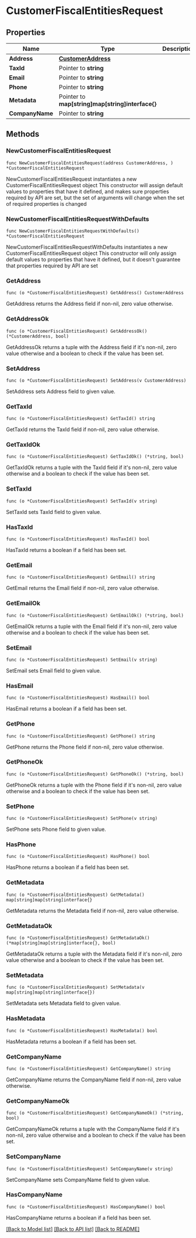 # CustomerFiscalEntitiesRequest

## Properties

Name | Type | Description | Notes
------------ | ------------- | ------------- | -------------
**Address** | [**CustomerAddress**](CustomerAddress.md) |  | 
**TaxId** | Pointer to **string** |  | [optional] 
**Email** | Pointer to **string** |  | [optional] 
**Phone** | Pointer to **string** |  | [optional] 
**Metadata** | Pointer to **map[string]map[string]interface{}** |  | [optional] 
**CompanyName** | Pointer to **string** |  | [optional] 

## Methods

### NewCustomerFiscalEntitiesRequest

`func NewCustomerFiscalEntitiesRequest(address CustomerAddress, ) *CustomerFiscalEntitiesRequest`

NewCustomerFiscalEntitiesRequest instantiates a new CustomerFiscalEntitiesRequest object
This constructor will assign default values to properties that have it defined,
and makes sure properties required by API are set, but the set of arguments
will change when the set of required properties is changed

### NewCustomerFiscalEntitiesRequestWithDefaults

`func NewCustomerFiscalEntitiesRequestWithDefaults() *CustomerFiscalEntitiesRequest`

NewCustomerFiscalEntitiesRequestWithDefaults instantiates a new CustomerFiscalEntitiesRequest object
This constructor will only assign default values to properties that have it defined,
but it doesn't guarantee that properties required by API are set

### GetAddress

`func (o *CustomerFiscalEntitiesRequest) GetAddress() CustomerAddress`

GetAddress returns the Address field if non-nil, zero value otherwise.

### GetAddressOk

`func (o *CustomerFiscalEntitiesRequest) GetAddressOk() (*CustomerAddress, bool)`

GetAddressOk returns a tuple with the Address field if it's non-nil, zero value otherwise
and a boolean to check if the value has been set.

### SetAddress

`func (o *CustomerFiscalEntitiesRequest) SetAddress(v CustomerAddress)`

SetAddress sets Address field to given value.


### GetTaxId

`func (o *CustomerFiscalEntitiesRequest) GetTaxId() string`

GetTaxId returns the TaxId field if non-nil, zero value otherwise.

### GetTaxIdOk

`func (o *CustomerFiscalEntitiesRequest) GetTaxIdOk() (*string, bool)`

GetTaxIdOk returns a tuple with the TaxId field if it's non-nil, zero value otherwise
and a boolean to check if the value has been set.

### SetTaxId

`func (o *CustomerFiscalEntitiesRequest) SetTaxId(v string)`

SetTaxId sets TaxId field to given value.

### HasTaxId

`func (o *CustomerFiscalEntitiesRequest) HasTaxId() bool`

HasTaxId returns a boolean if a field has been set.

### GetEmail

`func (o *CustomerFiscalEntitiesRequest) GetEmail() string`

GetEmail returns the Email field if non-nil, zero value otherwise.

### GetEmailOk

`func (o *CustomerFiscalEntitiesRequest) GetEmailOk() (*string, bool)`

GetEmailOk returns a tuple with the Email field if it's non-nil, zero value otherwise
and a boolean to check if the value has been set.

### SetEmail

`func (o *CustomerFiscalEntitiesRequest) SetEmail(v string)`

SetEmail sets Email field to given value.

### HasEmail

`func (o *CustomerFiscalEntitiesRequest) HasEmail() bool`

HasEmail returns a boolean if a field has been set.

### GetPhone

`func (o *CustomerFiscalEntitiesRequest) GetPhone() string`

GetPhone returns the Phone field if non-nil, zero value otherwise.

### GetPhoneOk

`func (o *CustomerFiscalEntitiesRequest) GetPhoneOk() (*string, bool)`

GetPhoneOk returns a tuple with the Phone field if it's non-nil, zero value otherwise
and a boolean to check if the value has been set.

### SetPhone

`func (o *CustomerFiscalEntitiesRequest) SetPhone(v string)`

SetPhone sets Phone field to given value.

### HasPhone

`func (o *CustomerFiscalEntitiesRequest) HasPhone() bool`

HasPhone returns a boolean if a field has been set.

### GetMetadata

`func (o *CustomerFiscalEntitiesRequest) GetMetadata() map[string]map[string]interface{}`

GetMetadata returns the Metadata field if non-nil, zero value otherwise.

### GetMetadataOk

`func (o *CustomerFiscalEntitiesRequest) GetMetadataOk() (*map[string]map[string]interface{}, bool)`

GetMetadataOk returns a tuple with the Metadata field if it's non-nil, zero value otherwise
and a boolean to check if the value has been set.

### SetMetadata

`func (o *CustomerFiscalEntitiesRequest) SetMetadata(v map[string]map[string]interface{})`

SetMetadata sets Metadata field to given value.

### HasMetadata

`func (o *CustomerFiscalEntitiesRequest) HasMetadata() bool`

HasMetadata returns a boolean if a field has been set.

### GetCompanyName

`func (o *CustomerFiscalEntitiesRequest) GetCompanyName() string`

GetCompanyName returns the CompanyName field if non-nil, zero value otherwise.

### GetCompanyNameOk

`func (o *CustomerFiscalEntitiesRequest) GetCompanyNameOk() (*string, bool)`

GetCompanyNameOk returns a tuple with the CompanyName field if it's non-nil, zero value otherwise
and a boolean to check if the value has been set.

### SetCompanyName

`func (o *CustomerFiscalEntitiesRequest) SetCompanyName(v string)`

SetCompanyName sets CompanyName field to given value.

### HasCompanyName

`func (o *CustomerFiscalEntitiesRequest) HasCompanyName() bool`

HasCompanyName returns a boolean if a field has been set.


[[Back to Model list]](../README.md#documentation-for-models) [[Back to API list]](../README.md#documentation-for-api-endpoints) [[Back to README]](../README.md)


